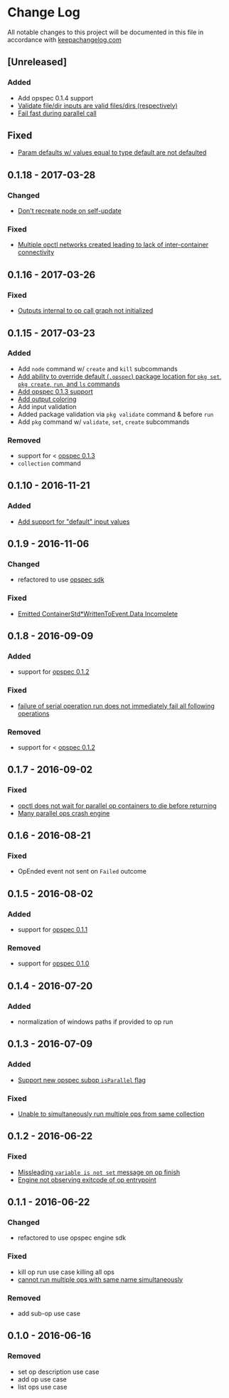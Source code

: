 # Change Log

All notable changes to this project will be documented in this file in
accordance with [keepachangelog.com](http://keepachangelog.com/)

## \[Unreleased]

### Added

- Add opspec 0.1.4 support
- [Validate file/dir inputs are valid files/dirs (respectively)](https://github.com/opctl/opctl/issues/175)
- [Fail fast during parallel call](https://github.com/opctl/opctl/issues/154)

## Fixed

- [Param defaults w/ values equal to type default are not defaulted](https://github.com/opctl/opctl/issues/185)


## 0.1.18 - 2017-03-28

### Changed

- [Don't recreate node on self-update](https://github.com/opctl/opctl/issues/169)

### Fixed

- [Multiple opctl networks created leading to lack of inter-container connectivity](https://github.com/opctl/opctl/issues/167)

## 0.1.16 - 2017-03-26

### Fixed

- [Outputs internal to op call graph not initialized](https://github.com/opctl/opctl/issues/165)

## 0.1.15 - 2017-03-23

### Added

- Add `node` command w/ `create` and `kill` subcommands
- [Add ability to override default (`.opspec`) package location for `pkg set`, `pkg create`, `run`, and `ls` commands](https://github.com/opctl/opctl/issues/44)
- [Add opspec 0.1.3 support](https://github.com/opctl/opctl/issues/48)
- [Add output coloring](https://github.com/opctl/opctl/issues/49)
- Add input validation
- Added package validation via `pkg validate` command & before `run`
- Add `pkg` command w/ `validate`, `set`, `create` subcommands

### Removed

- support for < [opspec 0.1.3](https://opspec.io)
- `collection` command

## 0.1.10 - 2016-11-21

### Added

- [Add support for "default" input values](https://github.com/opctl/opctl/issues/41)

## 0.1.9 - 2016-11-06

### Changed

- refactored to use
  [opspec sdk](https://github.com/opspec-io/sdk-golang)

### Fixed

- [Emitted ContainerStd*WrittenToEvent.Data Incomplete](https://github.com/opctl/opctl/issues/32)

## 0.1.8 - 2016-09-09

### Added

- support for [opspec 0.1.2](https://opspec.io)

### Fixed

- [failure of serial operation run does not immediately fail all following operations](https://github.com/opspec-io/cli/issues/5)

### Removed

- support for < [opspec 0.1.2](https://opspec.io)

## 0.1.7 - 2016-09-02

### Fixed

- [opctl does not wait for parallel op containers to die before returning](https://github.com/opspec-io/cli/issues/8)
- [Many parallel ops crash engine](https://github.com/opctl/opctl/issues/17)

## 0.1.6 - 2016-08-21

### Fixed

- OpEnded event not sent on `Failed` outcome

## 0.1.5 - 2016-08-02

### Added

- support for [opspec 0.1.1](https://opspec.io)

### Removed

- support for [opspec 0.1.0](https://opspec.io)

## 0.1.4 - 2016-07-20

### Added

- normalization of windows paths if provided to op run

## 0.1.3 - 2016-07-09

### Added

- [Support new opspec subop `isParallel` flag](https://github.com/opctl/opctl/issues/11)

### Fixed

- [Unable to simultaneously run multiple ops from same collection](https://github.com/opctl/opctl/issues/10)

## 0.1.2 - 2016-06-22

### Fixed

- [Missleading `variable is not set` message on op finish](https://github.com/opctl/opctl/issues/5)
- [Engine not observing exitcode of op entrypoint](https://github.com/opctl/opctl/issues/9)

## 0.1.1 - 2016-06-22

### Changed

- refactored to use opspec engine sdk

### Fixed

- kill op run use case killing all ops
- [cannot run multiple ops with same name simultaneously](https://github.com/opctl/opctl/issues/8)

### Removed

- add sub-op use case

## 0.1.0 - 2016-06-16

### Removed

- set op description use case
- add op use case
- list ops use case
